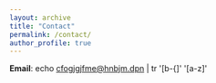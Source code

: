 ```yaml
---
layout: archive
title: "Contact"
permalink: /contact/
author_profile: true
---
```


**Email**: echo cfogjgjfme@hnbjm.dpn | tr '[b-{]' '[a-z]'
